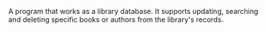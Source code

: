 A program that works as a library database. It supports updating, searching and deleting specific books or authors from the library's records.
